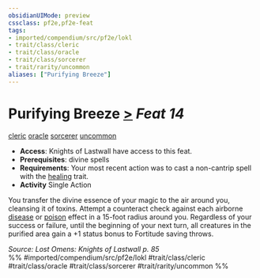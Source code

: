 ```yaml
---
obsidianUIMode: preview
cssclass: pf2e,pf2e-feat
tags:
- imported/compendium/src/pf2e/lokl
- trait/class/cleric
- trait/class/oracle
- trait/class/sorcerer
- trait/rarity/uncommon
aliases: ["Purifying Breeze"]
---
```

# Purifying Breeze  [>](chapter-9-playing-the-game.md#Actions "Single Action") *Feat 14*  
[cleric](rules/traits/cleric.md)  [oracle](rules/traits/oracle-apg.md)  [sorcerer](rules/traits/sorcerer.md)  [uncommon](uncommon.md)  

- **Access**: Knights of Lastwall have access to this feat.
- **Prerequisites**: divine spells
- **Requirements**: Your most recent action was to cast a non-cantrip spell with the [healing](healing.md) trait.
- **Activity** Single Action

You transfer the divine essence of your magic to the air around you, cleansing it of toxins. Attempt a counteract check against each airborne [disease](rules/traits/disease.md) or [poison](rules/traits/poison.md) effect in a 15-foot radius around you. Regardless of your success or failure, until the beginning of your next turn, all creatures in the purified area gain a +1 status bonus to Fortitude saving throws.

*Source: Lost Omens: Knights of Lastwall p. 85*  
%% #imported/compendium/src/pf2e/lokl #trait/class/cleric #trait/class/oracle #trait/class/sorcerer #trait/rarity/uncommon %%